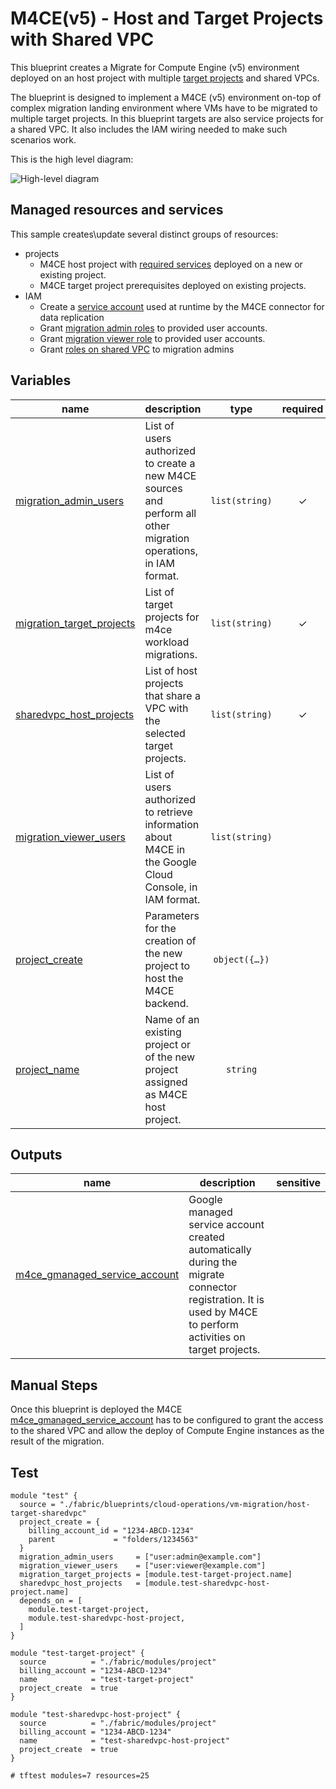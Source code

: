 # M4CE(v5) - Host and Target Projects with Shared VPC

This blueprint creates a Migrate for Compute Engine (v5) environment deployed on an host project with multiple [target projects](https://cloud.google.com/migrate/compute-engine/docs/5.0/how-to/enable-services#identifying_your_host_project) and shared VPCs.

The blueprint is designed to implement a M4CE (v5) environment on-top of complex migration landing environment where VMs have to be migrated to multiple target projects. In this blueprint targets are also service projects for a shared VPC. It also includes the IAM wiring needed to make such scenarios work.

This is the high level diagram:

![High-level diagram](diagram.png "High-level diagram")

## Managed resources and services

This sample creates\update several distinct groups of resources:

- projects
  - M4CE host project with [required services](https://cloud.google.com/migrate/compute-engine/docs/5.0/how-to/enable-services#enabling_required_services_on_the_host_project) deployed on a new or existing project. 
  - M4CE target project prerequisites deployed on existing projects. 
- IAM
  - Create a [service account](https://cloud.google.com/migrate/virtual-machines/docs/5.0/how-to/migrate-connector#step-3) used at runtime by the M4CE connector for data replication
  - Grant [migration admin roles](https://cloud.google.com/migrate/virtual-machines/docs/5.0/how-to/enable-services#using_predefined_roles) to provided user accounts.
  - Grant [migration viewer role](https://cloud.google.com/migrate/virtual-machines/docs/5.0/how-to/enable-services#using_predefined_roles) to provided user accounts.
  - Grant [roles on shared VPC](https://cloud.google.com/migrate/virtual-machines/docs/5.0/how-to/target-project#configure-permissions) to migration admins
<!-- BEGIN TFDOC -->

## Variables

| name | description | type | required | default |
|---|---|:---:|:---:|:---:|
| [migration_admin_users](variables.tf#L15) | List of users authorized to create a new M4CE sources and perform all other migration operations, in IAM format. | <code>list&#40;string&#41;</code> | ✓ |  |
| [migration_target_projects](variables.tf#L20) | List of target projects for m4ce workload migrations. | <code>list&#40;string&#41;</code> | ✓ |  |
| [sharedvpc_host_projects](variables.tf#L45) | List of host projects that share a VPC with the selected target projects. | <code>list&#40;string&#41;</code> | ✓ |  |
| [migration_viewer_users](variables.tf#L25) | List of users authorized to retrieve information about M4CE in the Google Cloud Console, in IAM format. | <code>list&#40;string&#41;</code> |  | <code>&#91;&#93;</code> |
| [project_create](variables.tf#L30) | Parameters for the creation of the new project to host the M4CE backend. | <code title="object&#40;&#123;&#10;  billing_account_id &#61; string&#10;  parent             &#61; string&#10;&#125;&#41;">object&#40;&#123;&#8230;&#125;&#41;</code> |  | <code>null</code> |
| [project_name](variables.tf#L39) | Name of an existing project or of the new project assigned as M4CE host project. | <code>string</code> |  | <code>&#34;m4ce-host-project-000&#34;</code> |

## Outputs

| name | description | sensitive |
|---|---|:---:|
| [m4ce_gmanaged_service_account](outputs.tf#L15) | Google managed service account created automatically during the migrate connector registration. It is used by M4CE to perform activities on target projects. |  |

<!-- END TFDOC -->
## Manual Steps
Once this blueprint is deployed the M4CE [m4ce_gmanaged_service_account](https://cloud.google.com/migrate/virtual-machines/docs/5.0/how-to/target-sa-compute-engine#configuring_the_default_service_account) has to be configured to grant the access to the shared VPC and allow the deploy of Compute Engine instances as the result of the migration.

## Test

```hcl
module "test" {
  source = "./fabric/blueprints/cloud-operations/vm-migration/host-target-sharedvpc"
  project_create = {
    billing_account_id = "1234-ABCD-1234"
    parent             = "folders/1234563"
  }
  migration_admin_users     = ["user:admin@example.com"]
  migration_viewer_users    = ["user:viewer@example.com"]
  migration_target_projects = [module.test-target-project.name]
  sharedvpc_host_projects   = [module.test-sharedvpc-host-project.name]
  depends_on = [
    module.test-target-project,
    module.test-sharedvpc-host-project,
  ]
}

module "test-target-project" {
  source          = "./fabric/modules/project"
  billing_account = "1234-ABCD-1234"
  name            = "test-target-project"
  project_create  = true
}

module "test-sharedvpc-host-project" {
  source          = "./fabric/modules/project"
  billing_account = "1234-ABCD-1234"
  name            = "test-sharedvpc-host-project"
  project_create  = true
}

# tftest modules=7 resources=25
```
